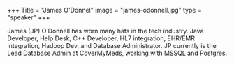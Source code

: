 +++
Title = "James O'Donnel"
image = "james-odonnell.jpg"
type = "speaker"
+++

James (JP) O’Donnell has worn many hats in the tech industry. Java Developer, Help Desk, C++ Developer, HL7 integration, EHR/EMR integration, Hadoop Dev, and Database Administrator. JP currently is the Lead Database Admin at CoverMyMeds, working with MSSQL and Postgres.
